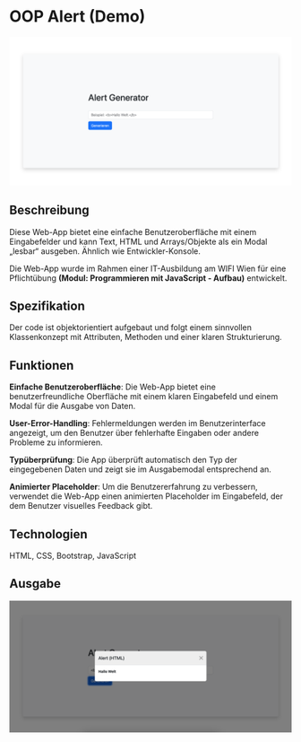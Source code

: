 # OOP Alert (Demo)

![Screenshot](documentation/assets/screenshot.png)

## Beschreibung

Diese Web-App bietet eine einfache Benutzeroberfläche mit einem Eingabefelder und kann Text, HTML und Arrays/Objekte als ein Modal „lesbar“ ausgeben. Ähnlich wie Entwickler-Konsole.

Die Web-App wurde im Rahmen einer IT-Ausbildung am WIFI Wien für eine Pflichtübung **(Modul: Programmieren mit JavaScript ‐ Aufbau)** entwickelt.

## Spezifikation

Der code ist objektorientiert aufgebaut und folgt einem sinnvollen Klassenkonzept mit Attributen, Methoden und einer klaren Strukturierung.

## Funktionen

**Einfache Benutzeroberfläche**:
Die Web-App bietet eine benutzerfreundliche Oberfläche mit einem klaren Eingabefeld und einem Modal für die Ausgabe von Daten.

**User-Error-Handling**:
Fehlermeldungen werden im Benutzerinterface angezeigt, um den Benutzer über fehlerhafte Eingaben oder andere Probleme zu informieren.

**Typüberprüfung**:
Die App überprüft automatisch den Typ der eingegebenen Daten und zeigt sie im Ausgabemodal entsprechend an.

**Animierter Placeholder**:
Um die Benutzererfahrung zu verbessern, verwendet die Web-App einen animierten Placeholder im Eingabefeld, der dem Benutzer visuelles Feedback gibt.

## Technologien

HTML, CSS, Bootstrap, JavaScript

## Ausgabe
![Ausgabe](documentation/assets/ausgabe.png)